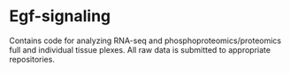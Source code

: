 # Egf-signaling
Contains code for analyzing RNA-seq and phosphoproteomics/proteomics full and individual tissue plexes. All raw data is submitted to appropriate repositories.
